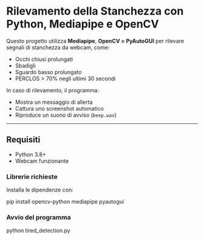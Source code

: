 # Rilevamento della Stanchezza con Python, Mediapipe e OpenCV

Questo progetto utilizza **Mediapipe**, **OpenCV** e **PyAutoGUI** per rilevare segnali di stanchezza da webcam, come:

- Occhi chiusi prolungati
- Sbadigli
- Sguardo basso prolungato
- PERCLOS > 70% negli ultimi 30 secondi

In caso di rilevamento, il programma:
- Mostra un messaggio di allerta
- Cattura uno screenshot automatico
- Riproduce un suono di avviso (`beep.wav`)

---

## Requisiti

- Python 3.8+
- Webcam funzionante

### Librerie richieste
Installa le dipendenze con:

pip install opencv-python mediapipe pyautogui

### Avvio del programma

python tired_detection.py
